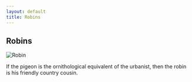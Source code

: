 ```yaml
---
layout: default
title: Robins
---
```


## Robins

![Robin](img/robin.png)

If the pigeon is the ornithological equivalent of the urbanist, then the robin is his friendly country cousin.

